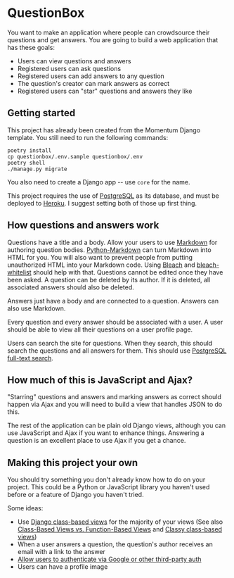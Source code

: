 # QuestionBox

You want to make an application where people can crowdsource their questions and get answers. You are going to build a web application that has these goals:

- Users can view questions and answers
- Registered users can ask questions
- Registered users can add answers to any question
- The question's creator can mark answers as correct
- Registered users can "star" questions and answers they like

## Getting started

This project has already been created from the Momentum Django template. You still need to run the following commands:

```
poetry install
cp questionbox/.env.sample questionbox/.env
poetry shell
./manage.py migrate
```

You also need to create a Django app -- use `core` for the name.

This project requires the use of [PostgreSQL](https://www.postgresql.org/) as its database, and must be deployed to [Heroku](https://www.heroku.com/). I suggest setting both of those up first thing.

## How questions and answers work

Questions have a title and a body. Allow your users to use [Markdown](https://en.wikipedia.org/wiki/Markdown) for authoring question bodies. [Python-Markdown](https://python-markdown.github.io/) can turn Markdown into HTML for you. You will also want to prevent people from putting unauthorized HTML into your Markdown code. Using [Bleach](https://bleach.readthedocs.io/en/latest/clean.html) and [bleach-whitelist](https://github.com/yourcelf/bleach-whitelist) should help with that. Questions cannot be edited once they have been asked. A question can be deleted by its author. If it is deleted, all associated answers should also be deleted.

Answers just have a body and are connected to a question. Answers can also use Markdown.

Every question and every answer should be associated with a user. A user should be able to view all their questions on a user profile page.

Users can search the site for questions. When they search, this should search the questions and all answers for them. This should use [PostgreSQL full-text search](https://docs.djangoproject.com/en/3.0/ref/contrib/postgres/search/).

## How much of this is JavaScript and Ajax?

"Starring" questions and answers and marking answers as correct should happen via Ajax and you will need to build a view that handles JSON to do this.

The rest of the application can be plain old Django views, although you can use JavaScript and Ajax if you want to enhance things. Answering a question is an excellent place to use Ajax if you get a chance.

## Making this project your own

You should try something you don't already know how to do on your project. This could be a Python or JavaScript library you haven't used before or a feature of Django you haven't tried.

Some ideas:

- Use [Django class-based views](https://docs.djangoproject.com/en/3.0/topics/class-based-views/) for the majority of your views (See also [Class-Based Views vs. Function-Based Views](https://simpleisbetterthancomplex.com/article/2017/03/21/class-based-views-vs-function-based-views.html) and [Classy class-based views](https://ccbv.co.uk/))
- When a user answers a question, the question's author receives an email with a link to the answer
- [Allow users to authenticate via Google or other third-party auth](https://www.intenct.nl/projects/django-allauth/)
- Users can have a profile image
